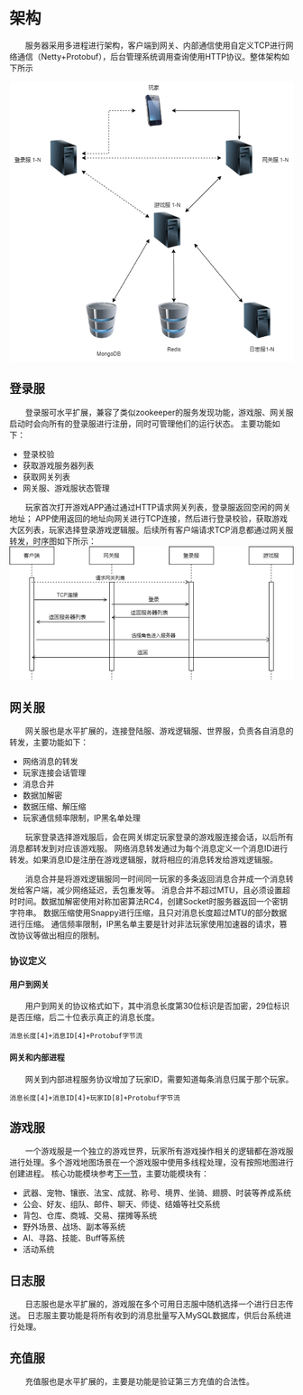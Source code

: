 # 架构
&emsp;&emsp;服务器采用多进程进行架构，客户端到网关、内部通信使用自定义TCP进行网络通信（Netty+Protobuf），后台管理系统调用查询使用HTTP协议。整体架构如下所示

![服务器架构](img/mmo_architecture.png)


## 登录服
&emsp;&emsp;登录服可水平扩展，兼容了类似zookeeper的服务发现功能，游戏服、网关服启动时会向所有的登录服进行注册，同时可管理他们的运行状态。
主要功能如下：
* 登录校验
* 获取游戏服务器列表
* 获取网关列表
* 网关服、游戏服状态管理

&emsp;&emsp;玩家首次打开游戏APP通过通过HTTP请求网关列表，登录服返回空闲的网关地址；
APP使用返回的地址向网关进行TCP连接，然后进行登录校验，获取游戏大区列表，玩家选择登录游戏逻辑服。后续所有客户端请求TCP消息都通过网关服转发，时序图如下所示：  
![登录流程图](img/mmo_login.png)  


## 网关服
&emsp;&emsp;网关服也是水平扩展的，连接登陆服、游戏逻辑服、世界服，负责各自消息的转发，主要功能如下：
* 网络消息的转发
* 玩家连接会话管理
* 消息合并
* 数据加解密
* 数据压缩、解压缩
* 玩家通信频率限制，IP黑名单处理

&emsp;&emsp;玩家登录选择游戏服后，会在网关绑定玩家登录的游戏服连接会话，以后所有消息都转发到对应该游戏服。
 网络消息转发通过为每个消息定义一个消息ID进行转发。如果消息ID是注册在游戏逻辑服，就将相应的消息转发给游戏逻辑服。  
 
 &emsp;&emsp;消息合并是将游戏逻辑服同一时间同一玩家的多条返回消息合并成一个消息转发给客户端，减少网络延迟，丢包重发等。
 消息合并不超过MTU，且必须设置超时时间。数据加解密使用对称加密算法RC4，创建Socket时服务器返回一个密钥字符串。
 数据压缩使用Snappy进行压缩，且只对消息长度超过MTU的部分数据进行压缩。
 通信频率限制，IP黑名单主要是针对非法玩家使用加速器的请求，篡改协议等做出相应的限制。
 
### 协议定义
####  用户到网关
&emsp;&emsp;用户到网关的协议格式如下，其中消息长度第30位标识是否加密，29位标识是否压缩，后二十位表示真正的消息长度。
```
消息长度[4]+消息ID[4]+Protobuf字节流
```
#### 网关和内部进程
&emsp;&emsp;网关到内部进程服务协议增加了玩家ID，需要知道每条消息归属于那个玩家。
```shell script
消息长度[4]+消息ID[4]+玩家ID[8]+Protobuf字节流
```

## 游戏服
&emsp;&emsp;一个游戏服是一个独立的游戏世界，玩家所有游戏操作相关的逻辑都在游戏服进行处理。多个游戏地图场景在一个游戏服中使用多线程处理，没有按照地图进行创建进程。
核心功能模块参考[下一节](核心模块.md)，主要功能模块有：
* 武器、宠物、镶嵌、法宝、成就、称号、境界、坐骑、翅膀、时装等养成系统
* 公会、好友、组队、邮件、聊天、师徒、结婚等社交系统
* 背包、仓库、商城、交易、摆摊等系统
* 野外场景、战场、副本等系统
* AI、寻路、技能、Buff等系统
* 活动系统
     
     
## 日志服
&emsp;&emsp;日志服也是水平扩展的，游戏服在多个可用日志服中随机选择一个进行日志传送。
日志服主要功能是将所有收到的消息批量写入MySQL数据库，供后台系统进行处理。

## 充值服
&emsp;&emsp;充值服也是水平扩展的，主要是功能是验证第三方充值的合法性。
